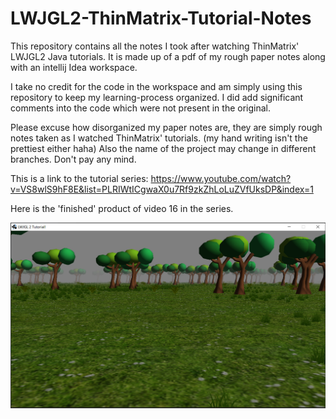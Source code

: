 # LWJGL2-ThinMatrix-Tutorial-Notes

This repository contains all the notes I took after watching ThinMatrix' LWJGL2 Java tutorials. 
It is made up of a pdf of my rough paper notes along with an intellij Idea workspace.

I take no credit for the code in the workspace and am simply using this repository to keep my learning-process organized.
I did add significant comments into the code which were not present in the original.

Please excuse how disorganized my paper notes are, they are simply rough notes taken as I watched ThinMatrix' tutorials. (my hand writing isn't the prettiest either haha)
Also the name of the project may change in different branches. Don't pay any mind.

This is a link to the tutorial series:
https://www.youtube.com/watch?v=VS8wlS9hF8E&list=PLRIWtICgwaX0u7Rf9zkZhLoLuZVfUksDP&index=1

Here is the 'finished' product of video 16 in the series.

![](/images/ScreenShotLearningLWJGL.PNG)
